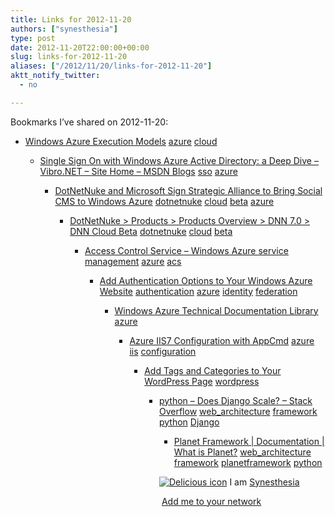```yaml
---
title: Links for 2012-11-20
authors: ["synesthesia"]
type: post
date: 2012-11-20T22:00:00+00:00
slug: links-for-2012-11-20 
aliases: ["/2012/11/20/links-for-2012-11-20"]
aktt_notify_twitter:
  - no

---
```

Bookmarks I&#8217;ve shared on 2012-11-20:

  * [Windows Azure Execution Models][1] 
    [azure][2] [cloud][3] </li> 
    
      * [Single Sign On with Windows Azure Active Directory: a Deep Dive &#8211; Vibro.NET &#8211; Site Home &#8211; MSDN Blogs][4] 
        [sso][5] [azure][2] </li> 
        
          * [DotNetNuke and Microsoft Sign Strategic Alliance to Bring Social CMS to Windows Azure][6] 
            [dotnetnuke][7] [cloud][3] [beta][8] [azure][2] </li> 
            
              * [DotNetNuke > Products > Products Overview > DNN 7.0 > DNN Cloud Beta][9] 
                [dotnetnuke][7] [cloud][3] [beta][8] </li> 
                
                  * [Access Control Service &#8211; Windows Azure service management][10] 
                    [azure][2] [acs][11] </li> 
                    
                      * [Add Authentication Options to Your Windows Azure Website][12] 
                        [authentication][13] [azure][2] [identity][14] [federation][15] </li> 
                        
                          * [Windows Azure Technical Documentation Library][16] 
                            [azure][2] </li> 
                            
                              * [Azure IIS7 Configuration with AppCmd][17] 
                                [azure][2] [iis][18] [configuration][19] </li> 
                                
                                  * [Add Tags and Categories to Your WordPress Page][20] 
                                    [wordpress][21] </li> 
                                    
                                      * [python &#8211; Does Django Scale? &#8211; Stack Overflow][22] 
                                        [web_architecture][23] [framework][24] [python][25] [Django][26] </li> 
                                        
                                          * [Planet Framework | Documentation | What is Planet?][27] 
                                            [web_architecture][23] [framework][24] [planetframework][28] [python][25] </li> </ul> 
                                            
                                            <p class="deliciouslink">
                                              <a href="https://del.icio.us/synesthesia" title="See all my bookmarks on del.icio.us"><img src="https://www.synesthesia.co.uk/images/deliciousicon.jpg" alt="Delicious icon" /></a>&nbsp;I am <a href="https://del.icio.us/synesthesia" title="See all my bookmarks on del.icio.us">Synesthesia</a>
                                            </p>
                                            
                                            <p class="deliciouslink">
                                              <a href="https://del.icio.us/network?add=synesthesia" title="Add me to your del.icio.us network"><img src="https://www.synesthesia.co.uk/images/add.gif" alt="" /></a>&nbsp;<a href="https://del.icio.us/network?add=synesthesia" title="Add me to your del.icio.us network">Add me to your network</a>
                                            </p>

 [1]: https://www.windowsazure.com/en-us/develop/net/fundamentals/compute/
 [2]: https://www.delicious.com/synesthesia/azure
 [3]: https://www.delicious.com/synesthesia/cloud
 [4]: https://blogs.msdn.com/b/vbertocci/archive/2012/07/12/single-sign-on-with-windows-azure-active-directory-a-deep-dive.aspx
 [5]: https://www.delicious.com/synesthesia/sso
 [6]: https://www.devproconnections.com/article/windows-azure-platform2/dotnetnuke-microsoft-windows-azure-144568
 [7]: https://www.delicious.com/synesthesia/dotnetnuke
 [8]: https://www.delicious.com/synesthesia/beta
 [9]: https://www.dotnetnuke.com/Products/Products-Overview/DNN-7.0/DNN-Cloud-Beta.aspx
 [10]: https://www.windowsazure.com/en-us/manage/services/other/manage-acs/
 [11]: https://www.delicious.com/synesthesia/acs
 [12]: https://www.devproconnections.com/article/windows-azure-platform2/azure-identity-federation-142581
 [13]: https://www.delicious.com/synesthesia/authentication
 [14]: https://www.delicious.com/synesthesia/identity
 [15]: https://www.delicious.com/synesthesia/federation
 [16]: https://msdn.microsoft.com/en-us/library/dd163896.aspx
 [17]: https://richardprodger.wordpress.com/2011/03/22/azure-iis7-configuration-with-appcmd/
 [18]: https://www.delicious.com/synesthesia/iis
 [19]: https://www.delicious.com/synesthesia/configuration
 [20]: https://shibashake.com/wordpress-theme/add-tags-and-categories-to-your-wordpress-page
 [21]: https://www.delicious.com/synesthesia/wordpress
 [22]: https://stackoverflow.com/questions/886221/does-django-scale
 [23]: https://www.delicious.com/synesthesia/web_architecture
 [24]: https://www.delicious.com/synesthesia/framework
 [25]: https://www.delicious.com/synesthesia/python
 [26]: https://www.delicious.com/synesthesia/Django
 [27]: https://www.planetframework.com/documentation/1.10/Getting-Started/What-is-Planet/
 [28]: https://www.delicious.com/synesthesia/planetframework